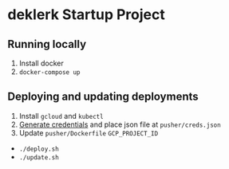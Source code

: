 # deklerk Startup Project

## Running locally

1. Install docker
1. `docker-compose up`

## Deploying and updating deployments

1. Install `gcloud` and `kubectl`
1. [Generate credentials](https://cloud.google.com/docs/authentication/getting-started) and place json file at `pusher/creds.json`
1. Update `pusher/Dockerfile` `GCP_PROJECT_ID`

- `./deploy.sh`
- `./update.sh`